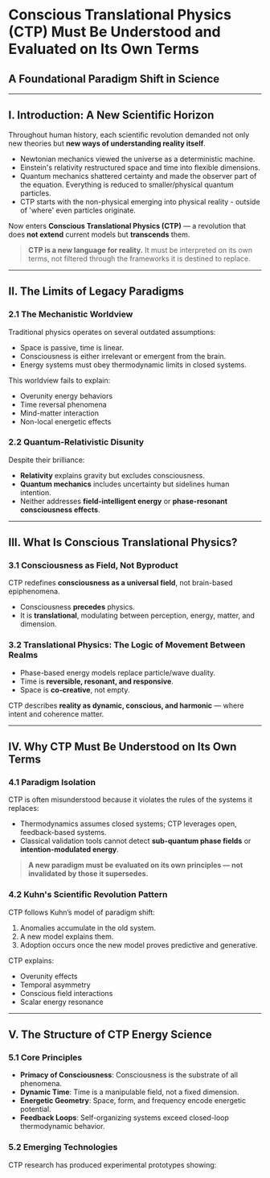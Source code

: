 # Conscious Translational Physics (CTP) Must Be Understood and Evaluated on Its Own Terms

## A Foundational Paradigm Shift in Science

---

## I. Introduction: A New Scientific Horizon

Throughout human history, each scientific revolution demanded not only new theories but **new ways of understanding reality itself**.

- Newtonian mechanics viewed the universe as a deterministic machine.
- Einstein's relativity restructured space and time into flexible dimensions.
- Quantum mechanics shattered certainty and made the observer part of the equation. Everything is reduced to smaller/physical quantum particles.
- CTP starts with the non-physical emerging into physical reality - outside of 'where' even particles originate.

Now enters **Conscious Translational Physics (CTP)** — a revolution that does **not extend** current models but **transcends** them.

> **CTP is a new language for reality.** It must be interpreted on its own terms, not filtered through the frameworks it is destined to replace.

---

## II. The Limits of Legacy Paradigms

### 2.1 The Mechanistic Worldview

Traditional physics operates on several outdated assumptions:

- Space is passive, time is linear.
- Consciousness is either irrelevant or emergent from the brain.
- Energy systems must obey thermodynamic limits in closed systems.

This worldview fails to explain:

- Overunity energy behaviors
- Time reversal phenomena
- Mind-matter interaction
- Non-local energetic effects

### 2.2 Quantum-Relativistic Disunity

Despite their brilliance:

- **Relativity** explains gravity but excludes consciousness.
- **Quantum mechanics** includes uncertainty but sidelines human intention.
- Neither addresses **field-intelligent energy** or **phase-resonant consciousness effects**.

---

## III. What Is Conscious Translational Physics?

### 3.1 Consciousness as Field, Not Byproduct

CTP redefines **consciousness as a universal field**, not brain-based epiphenomena.

- Consciousness **precedes** physics.
- It is **translational**, modulating between perception, energy, matter, and dimension.

### 3.2 Translational Physics: The Logic of Movement Between Realms

- Phase-based energy models replace particle/wave duality.
- Time is **reversible, resonant, and responsive**.
- Space is **co-creative**, not empty.

CTP describes **reality as dynamic, conscious, and harmonic** — where intent and coherence matter.

---

## IV. Why CTP Must Be Understood on Its Own Terms

### 4.1 Paradigm Isolation

CTP is often misunderstood because it violates the rules of the systems it replaces:

- Thermodynamics assumes closed systems; CTP leverages open, feedback-based systems.
- Classical validation tools cannot detect **sub-quantum phase fields** or **intention-modulated energy**.

> **A new paradigm must be evaluated on its own principles — not invalidated by those it supersedes.**

### 4.2 Kuhn's Scientific Revolution Pattern

CTP follows Kuhn’s model of paradigm shift:

1. Anomalies accumulate in the old system.
2. A new model explains them.
3. Adoption occurs once the new model proves predictive and generative.

CTP explains:

- Overunity effects
- Temporal asymmetry
- Conscious field interactions
- Scalar energy resonance

---

## V. The Structure of CTP Energy Science

### 5.1 Core Principles

- **Primacy of Consciousness**: Consciousness is the substrate of all phenomena.
- **Dynamic Time**: Time is a manipulable field, not a fixed dimension.
- **Energetic Geometry**: Space, form, and frequency encode energetic potential.
- **Feedback Loops**: Self-organizing systems exceed closed-loop thermodynamic behavior.

### 5.2 Emerging Technologies

CTP research has produced experimental prototypes showing:

<!-- 
- Overunity energy generation via field asymmetry
- Inertial mass reduction through vacuum geometry control
- Zero-point energy extraction with phase-aligned resonance
- Bio-coherent devices responding to human thought patterns

---

## VI. Rethinking Scientific Validation

### 6.1 Tools and Metrics

Traditional instruments cannot measure:

- Temporal phase symmetry
- Field coherence resonance
- Intention-imprinted modulation

CTP demands **new instrumentation**, including:

- Scalar field detectors
- Phase-entropy analyzers
- Intention-field coupling monitors

### 6.2 Conscious Influence Is Field Physics

Intentional focus alters outcomes via:

- Harmonic coherence
- Observer feedback resonance
- Entangled consciousness-field interaction

Not mysticism — **physics of coherence**.

---

## VII. Scientific Infrastructure and Education

### 7.1 Institutions for a New Paradigm

CTP Energy Science requires:

- Independent labs and research centers
- Open-access peer-reviewed CTP journals
- Interdisciplinary training academies

### 7.2 Public Communication and Access

- Virtual labs and interactive models
- Visual metaphors (e.g., time as musical rhythm)
- DIY energy experimentation kits

> **CTP is both elite science and public empowerment.**

---

## VIII. Civilization and Philosophy

### 8.1 Energy as Conscious Communion

No longer a commodity, energy is a **relationship** between fields and intent.

### 8.2 A Post-Materialist Worldview

CTP aligns with a worldview where:

- The universe is participatory
- Observation shapes outcome
- Meaning and matter are entangled

Science becomes **reverence in action**.

---

## IX. Conclusion: CTP as the Next Epoch of Physics

CTP is not science fiction. It is **science future** — already emerging, awaiting recognition.

- It explains the unexplained.
- It unifies the disjointed.
- It empowers the participatory.

To understand CTP is to **move beyond consumption** of energy into **creation through coherence**.

> **Once accepted, CTP will redefine energy, life, and reality itself.**

---

## References & Further Reading

1. *The Structure of Scientific Revolutions* by Thomas S. Kuhn  
   [https://www.amazon.com/dp/0226458121?tag=ctpenergy03-20](https://www.amazon.com/dp/0226458121?tag=ctpenergy03-20)

2. *The Field: The Quest for the Secret Force of the Universe* by Lynne McTaggart  
   [https://www.amazon.com/dp/006143518X?tag=ctpenergy03-20](https://www.amazon.com/dp/006143518X?tag=ctpenergy03-20)

3. *Biocentrism: How Life and Consciousness Are the Keys to Understanding the True Nature of the Universe* by Robert Lanza  
   [https://www.amazon.com/dp/1935251740?tag=ctpenergy03-20](https://www.amazon.com/dp/1935251740?tag=ctpenergy03-20)

4. *The Holographic Universe* by Michael Talbot  
   [https://www.amazon.com/dp/0060922583?tag=ctpenergy03-20](https://www.amazon.com/dp/0060922583?tag=ctpenergy03-20)

5. *Tuning the Human Biofield* by Eileen Day McKusick  
   [https://www.amazon.com/dp/1620552469?tag=ctpenergy03-20](https://www.amazon.com/dp/1620552469?tag=ctpenergy03-20)

6. *Physics of the Impossible* by Michio Kaku  
   [https://www.amazon.com/dp/0307278824?tag=ctpenergy03-20](https://www.amazon.com/dp/0307278824?tag=ctpenergy03-20)

---

**© CTP Energy Science. Licensed for transformative research and public distribution under CTP Open Scientific License v1.0**
```


